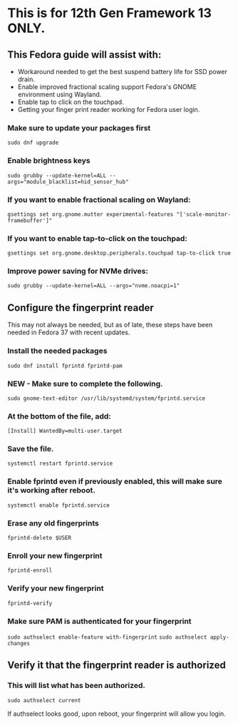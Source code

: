 # This is for 12th Gen Framework 13 ONLY.

## This Fedora guide will assist with:

- Workaround needed to get the best suspend battery life for SSD power drain.
- Enable improved fractional scaling support Fedora's GNOME environment using Wayland.
- Enable tap to click on the touchpad.
- Getting your finger print reader working for Fedora user login.


### Make sure to update your packages first
``sudo dnf upgrade``

### Enable brightness keys
``
sudo grubby --update-kernel=ALL --args="module_blacklist=hid_sensor_hub"
``

### If you want to enable fractional scaling on Wayland:
``
gsettings set org.gnome.mutter experimental-features "['scale-monitor-framebuffer']"
``

### If you want to enable tap-to-click on the touchpad:
``
gsettings set org.gnome.desktop.peripherals.touchpad tap-to-click true
``

### Improve power saving for NVMe drives:
``
sudo grubby --update-kernel=ALL --args="nvme.noacpi=1"
``


## Configure the fingerprint reader
This may not always be needed, but as of late, these steps have been needed in Fedora 37 with recent updates.

### Install the needed packages
``
sudo dnf install fprintd fprintd-pam
``

### NEW - Make sure to complete the following.
``
sudo gnome-text-editor /usr/lib/systemd/system/fprintd.service
``

### At the bottom of the file, add:
``
[Install]
WantedBy=multi-user.target
``

### Save the file.
``
systemctl restart fprintd.service
``

### Enable fprintd even if previously enabled, this will make sure it's working after reboot.
``
systemctl enable fprintd.service
``


### Erase any old fingerprints
``
fprintd-delete $USER
``

### Enroll your new fingerprint
``
fprintd-enroll
``

### Verify your new fingerprint
``
fprintd-verify
``

### Make sure PAM is authenticated for your fingerprint
``
sudo authselect enable-feature with-fingerprint
``
``
sudo authselect apply-changes
``

## Verify it that the fingerprint reader is authorized
### This will list what has been authorized.
``
sudo authselect current
``

If authselect looks good, upon reboot, your fingerprint will allow you login.
